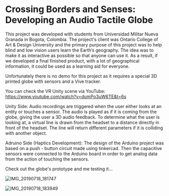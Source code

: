 # Crossing Borders and Senses: Developing an Audio Tactile Globe
This project was developed with students from Universidad Militar Nueva Granada in Bogota, Colombia. The project's client was Ontario College of Art & Design University and the primary purpose of this project was to help blind and low vision users learn the Earth’s geography. The idea was to make it as interactive as possible so that anyone can use it. 
As a result, if we developed a final finished product, with a lot of geographical information, it could be used as a learning aid for everyone.

Unfortunately there is no demo for this project as it requires a special 3D printed globe with sensors and a Vive tracker.

You can check the VR Unity scene via YouTube: https://www.youtube.com/watch?v=dumPo3uW6TE&t=6s

Unity Side: Audio recordings are triggered when the user either looks at an entity or touches a sensor. The audio is played as if it is coming from the globe, giving the user a 3D audio feedback.
To determine what the user is looking at, a virtual line is drawn from the headset to a distance directly in front of the headset. The line will return different parameters if it is colliding with another object.

Adruino Side (Haptics Development): The design of the Arduino project was based on a push - button circuit made using tinkercad. Then the capacitive sensors were connected to the Arduino board in order to get analog data from the action of touching the sensors.
      
Check out the globe's prototype and me testing it... 

![IMG_20190718_181747](https://user-images.githubusercontent.com/52897993/128757799-56a09a42-12ac-4493-a179-ffeac4ba92e0.jpg)

![IMG_20190718_183949](https://user-images.githubusercontent.com/52897993/128757815-a14a0f80-a266-4bf9-b52e-6606784227aa.jpg)





 

